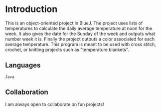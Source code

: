 # Introduction

This is an object-oriented project in BlueJ. The project uses lists of temperatures to calculate the daily average 
temperature at noon for the week. It also gives the date for the Sunday of the week and outputs 
what number week it is. Finally the project outputs a color associated for each average temperature.
This program is meant to be used with cross stitch, crochet, or knitting projects such as "temperature blankets".

## Languages

`Java`

## Collaboration

I am always open to collaborate on fun projects!
